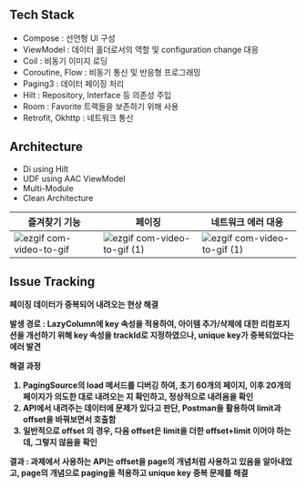 ## Tech Stack

- Compose : 선언형 UI 구성
- ViewModel : 데이터 홀더로서의 역할 및 configuration change 대응
- Coil : 비동기 이미지 로딩
- Coroutine, Flow : 비동기 통신 및 반응형 프로그래밍 
- Paging3 : 데이터 페이징 처리
- Hilt : Repository, Interface 등 의존성 주입
- Room : Favorite 트랙들을 보존하기 위해 사용
- Retrofit, Okhttp : 네트워크 통신

## Architecture

- Di using  Hilt
- UDF using AAC ViewModel 
- Multi-Module
- Clean Architecture

| 즐겨찾기 기능 |   페이징    | 네트워크 에러 대응  |
| ------------------------------------------------------------ | ------------------------------------------------------------ | ------------------------------------------------------------ |
| ![ezgif com-video-to-gif](https://github.com/EvergreenTree97/itunes-tracklist/assets/70064912/9eca9adb-eaca-4ef1-aeaf-db308ba7ea7f) | ![ezgif com-video-to-gif (1)](https://github.com/EvergreenTree97/itunes-tracklist/assets/70064912/eb47a1d1-e00f-4861-a8a7-59c37770885a) | ![ezgif com-video-to-gif (1)](https://github.com/EvergreenTree97/itunes-tracklist/assets/70064912/e18027c3-d7c2-4140-8ee0-ebbd2850a7d2)
 

## Issue Tracking

<b>페이징 데이터가 중복되어 내려오는 현상 해결<b>

발생 경로 : LazyColumn에 key 속성을 적용하여, 아이템 추가/삭제에 대한 리컴포지션을 개선하기 위해 key 속성을 trackId로 지정하였으나, unique key가 중복되었다는 에러 발견

해결 과정
1. PagingSource의 load 메서드를 디버깅 하여, 초기 60개의 페이지, 이후 20개의 페이지가 의도한 대로 내려오는 지 확인하고, 정상적으로 내려옴을 확인
2. API에서 내려주는 데이터에 문제가 있다고 판단, Postman을 활용하여 limit과 offset을 바꿔보면서 호출함
3. 일반적으로 offset 의 경우, 다음 offset은 limit을 더한 offset+limit 이어야 하는데, 그렇지 않음을 확인

결과 : 과제에서 사용하는 API는 offset을 page의 개념처럼 사용하고 있음을 알아내었고, page의 개념으로 paging을 적용하고 unique key 중복 문제를 해결
